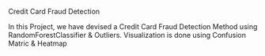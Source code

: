 Credit Card Fraud Detection

In this Project, we have devised a Credit Card Fraud Detection Method using RandomForestClassifier & Outliers.
Visualization is done using Confusion Matric & Heatmap
